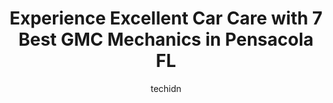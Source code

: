 ---
layout: ampstory
image: https://images.unsplash.com/photo-1619843810550-d7ba538ea44f?ixlib=rb-4.0.3&ixid=MnwxMjA3fDB8MHxwaG90by1wYWdlfHx8fGVufDB8fHx8&auto=format&fit=crop&w=640&h=853&q=80
author: techidn
featured: false
description: Looking for reliable and skilled GMC Mechanic in Pensacola  FL, USA? Your search ends here with the 7 best GMC Mechanic in town. With their expertise and commitment to delivering exceptional
title: Experience Excellent Car Care with 7 Best GMC Mechanics in Pensacola  FL
cover:
   title: Experience Excellent Car Care with 7 Best GMC Mechanics in Pensacola  FL
   subtitle: Rickpate
   background: https://images.unsplash.com/photo-1619843810550-d7ba538ea44f?ixlib=rb-4.0.3&ixid=MnwxMjA3fDB8MHxwaG90by1wYWdlfHx8fGVufDB8fHx8&auto=format&fit=crop&w=640&h=853&q=80

pages: 
 - layout: thirds
   top: <h1>#1 Bobby Likis Auto Service</h1>
   bottom: "<p>Wow! Best experience Ive ever had with an auto shop! Im traveling from Texas and my engine light came on. Called Bobby Likis shop around 10am, on a Monday no less, </p>"
   background: https://www.knot35.com/toplist/wp-content/uploads/2023/06/best-gmc-mechanic-1-in-pensacola-fl-1685831915.png
   backgroundblur: true
 - layout: thirds
   top: <h1>#2 East Hill Automotive Center</h1>
   bottom: "<p>2949 N 12th Ave, Pensacola, FL 32503, United States</p>"
   background: https://www.knot35.com/toplist/wp-content/uploads/2023/06/best-gmc-mechanic-2-in-pensacola-fl-1685831916.jpeg
   cta:
      link: https://www.knot35.com/toplist/experience-excellent-car-care-with-7-best-gmc-mechanics-in-pensacola-fl/
      text: Experience Excellent Car Care with 7 Best GMC Mechanics in Pensacola  FL
 - layout: thirds
   top: <h1>#3 East Hill Automotive Center (Airport)</h1>
   bottom: "<p>420 Airport Blvd, Pensacola, FL 32503, United States</p>"
   background: https://www.knot35.com/toplist/wp-content/uploads/2023/06/best-gmc-mechanic-3-in-pensacola-fl-1685831916.jpeg
   cta:
      link: https://www.knot35.com/toplist/experience-excellent-car-care-with-7-best-gmc-mechanics-in-pensacola-fl/
      text: Experience Excellent Car Care with 7 Best GMC Mechanics in Pensacola  FL
 - layout: thirds
   top: <h1>#4 DeBroux Automotive Inc</h1>
   bottom: "<p>9009 N Davis Hwy, Pensacola, FL 32514, United States</p>"
   background: https://images.unsplash.com/photo-1534312527009-56c7016453e6?ixlib=rb-4.0.3&ixid=MnwxMjA3fDB8MHxwaG90by1wYWdlfHx8fGVufDB8fHx8&auto=format&fit=crop&w=640&h=853&q=80
   cta:
      link: https://www.knot35.com/toplist/experience-excellent-car-care-with-7-best-gmc-mechanics-in-pensacola-fl/
      text: Experience Excellent Car Care with 7 Best GMC Mechanics in Pensacola  FL
 - layout: thirds
   top: <h1>#5 Bob Coles Automotive</h1>
   bottom: "<p>5868 McAllister Ave, Pensacola, FL 32504, United States</p>"
   background: https://images.unsplash.com/photo-1632260260864-caf7fde5ec36?ixlib=rb-4.0.3&ixid=MnwxMjA3fDB8MHxwaG90by1wYWdlfHx8fGVufDB8fHx8&auto=format&fit=crop&w=640&h=853&q=80
   cta:
      link: https://www.knot35.com/toplist/experience-excellent-car-care-with-7-best-gmc-mechanics-in-pensacola-fl/
      text: Experience Excellent Car Care with 7 Best GMC Mechanics in Pensacola  FL
 - layout: thirds
   top: <h1>#6 Palafox Imports Inc.</h1>
   bottom: "<p>4040 N Palafox St, Pensacola, FL 32505, United States</p>"
   background: https://images.unsplash.com/photo-1527067829737-402993088e6b?ixlib=rb-4.0.3&ixid=MnwxMjA3fDB8MHxwaG90by1wYWdlfHx8fGVufDB8fHx8&auto=format&fit=crop&w=640&h=853&q=80
   cta:
      link: https://www.knot35.com/toplist/experience-excellent-car-care-with-7-best-gmc-mechanics-in-pensacola-fl/
      text: Experience Excellent Car Care with 7 Best GMC Mechanics in Pensacola  FL
 - layout: thirds
   top: <h1>#7 Grand Slam Complete Automotive Repair</h1>
   bottom: "<p>230 Beverly Pkwy, Pensacola, FL 32505, United States</p>"
   background: https://images.unsplash.com/photo-1462556791646-c201b8241a94?ixlib=rb-4.0.3&ixid=MnwxMjA3fDB8MHxwaG90by1wYWdlfHx8fGVufDB8fHx8&auto=format&fit=crop&w=640&h=853&q=80
   cta:
      link: https://www.knot35.com/toplist/experience-excellent-car-care-with-7-best-gmc-mechanics-in-pensacola-fl/
      text: Experience Excellent Car Care with 7 Best GMC Mechanics in Pensacola  FL
 - layout: thirds
   middle: Continue reading...
   background: https://images.unsplash.com/photo-1489648022186-8f49310909a0?ixlib=rb-4.0.3&ixid=MnwxMjA3fDB8MHxwaG90by1wYWdlfHx8fGVufDB8fHx8&auto=format&fit=crop&w=640&h=853&q=80
   cta:
      link: https://www.knot35.com/toplist/experience-excellent-car-care-with-7-best-gmc-mechanics-in-pensacola-fl/
      text: Experience Excellent Car Care with 7 Best GMC Mechanics in Pensacola  FL
      
---